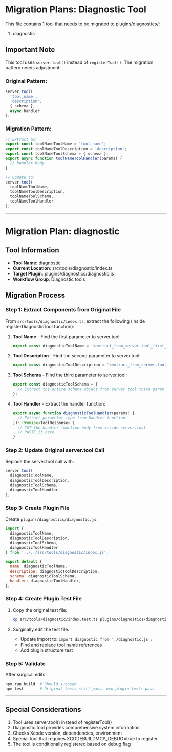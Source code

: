 # Migration Plans: Diagnostic Tool

This file contains 1 tool that needs to be migrated to plugins/diagnostics/:

1. diagnostic

## Important Note

This tool uses `server.tool()` instead of `registerTool()`. The migration pattern needs adjustment:

### Original Pattern:
```typescript
server.tool(
  'tool_name',
  'description',
  { schema },
  async handler
);
```

### Migration Pattern:
```typescript
// Extract as:
export const toolNameToolName = 'tool_name';
export const toolNameToolDescription = 'description';
export const toolNameToolSchema = { schema };
export async function toolNameToolHandler(params) { 
  // handler body
}

// Update to:
server.tool(
  toolNameToolName,
  toolNameToolDescription,
  toolNameToolSchema,
  toolNameToolHandler
);
```

---

# Migration Plan: diagnostic

## Tool Information
- **Tool Name**: diagnostic
- **Current Location**: src/tools/diagnostic/index.ts
- **Target Plugin**: plugins/diagnostics/diagnostic.js
- **Workflow Group**: Diagnostic tools

## Migration Process

### Step 1: Extract Components from Original File

From `src/tools/diagnostic/index.ts`, extract the following (inside registerDiagnosticTool function):

1. **Tool Name** - Find the first parameter to server.tool:
   ```typescript
   export const diagnosticToolName = '<extract_from_server.tool_first_param>';
   ```

2. **Tool Description** - Find the second parameter to server.tool:
   ```typescript
   export const diagnosticToolDescription = '<extract_from_server.tool_second_param>';
   ```

3. **Tool Schema** - Find the third parameter to server.tool:
   ```typescript
   export const diagnosticToolSchema = {
     // Extract the entire schema object from server.tool third param
   };
   ```

4. **Tool Handler** - Extract the handler function:
   ```typescript
   export async function diagnosticToolHandler(params: {
     // Extract parameter type from handler function
   }): Promise<ToolResponse> {
     // CUT the handler function body from inside server.tool
     // PASTE it here
   }
   ```

### Step 2: Update Original server.tool Call

Replace the server.tool call with:
```typescript
server.tool(
  diagnosticToolName,
  diagnosticToolDescription,
  diagnosticToolSchema,
  diagnosticToolHandler
);
```

### Step 3: Create Plugin File

Create `plugins/diagnostics/diagnostic.js`:
```javascript
import {
  diagnosticToolName,
  diagnosticToolDescription,
  diagnosticToolSchema,
  diagnosticToolHandler
} from '../../src/tools/diagnostic/index.js';

export default {
  name: diagnosticToolName,
  description: diagnosticToolDescription,
  schema: diagnosticToolSchema,
  handler: diagnosticToolHandler,
};
```

### Step 4: Create Plugin Test File

1. Copy the original test file:
   ```bash
   cp src/tools/diagnostic/index.test.ts plugins/diagnostics/diagnostic.test.ts
   ```

2. Surgically edit the test file:
   - Update import to: `import diagnostic from './diagnostic.js';`
   - Find and replace tool name references
   - Add plugin structure test

### Step 5: Validate

After surgical edits:
```bash
npm run build  # Should succeed
npm test       # Original tests still pass, new plugin tests pass
```

---

## Special Considerations

1. Tool uses server.tool() instead of registerTool()
2. Diagnostic tool provides comprehensive system information
3. Checks Xcode version, dependencies, environment
4. Special tool that requires XCODEBUILDMCP_DEBUG=true to register
5. The tool is conditionally registered based on debug flag